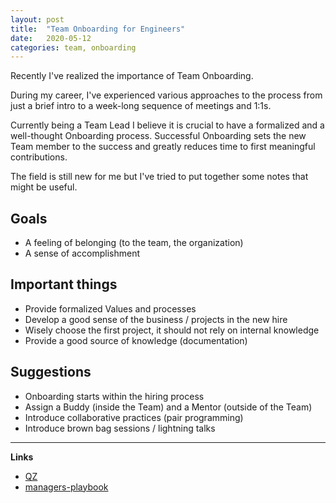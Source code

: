 ```yaml
---
layout: post
title:  "Team Onboarding for Engineers"
date:   2020-05-12
categories: team, onboarding
---
```


Recently I've realized the importance of Team Onboarding.

During my career, I've experienced various approaches to the process
from just a brief intro to a week-long sequence of meetings and 1:1s.

Currently being a Team Lead I believe it is crucial to have a formalized
and a well-thought Onboarding process.
Successful Onboarding sets the new Team member to the success
and greatly reduces time to first meaningful contributions.

The field is still new for me but I've tried to put together some notes that might be useful.

## Goals

- A feeling of belonging (to the team, the organization)
- A sense of accomplishment

## Important things

- Provide formalized Values and processes
- Develop a good sense of the business / projects in the new hire
- Wisely choose the first project, it should not rely on internal knowledge
- Provide a good source of knowledge (documentation)

## Suggestions

- Onboarding starts within the hiring process
- Assign a Buddy (inside the Team) and a Mentor (outside of the Team)
- Introduce collaborative practices (pair programming)
- Introduce brown bag sessions / lightning talks

___

**Links**

- [QZ](https://qz.com/work/1712534/how-to-create-a-good-onboarding-experience-for-new-hires/)
- [managers-playbook](https://github.com/ksindi/managers-playbook/blob/master/README.md#onboarding)
